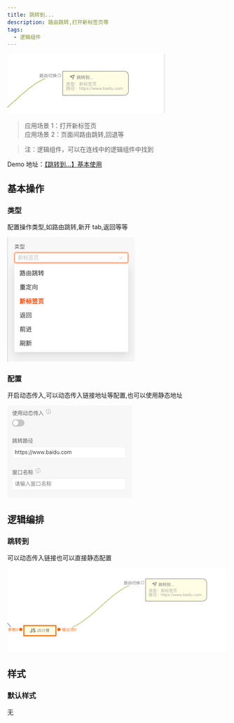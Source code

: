 ```yaml
---
title: 跳转到...
description: 路由跳转,打开新标签页等
tags:
  - 逻辑组件
---
```


![Alt text](img/image.png)

> 应用场景 1：打开新标签页\
> 应用场景 2：页面间路由跳转,回退等

> 注：逻辑组件，可以在连线中的逻辑组件中找到

Demo 地址：[【跳转到...】基本使用](https://my.mybricks.world/mybricks-pc-page/index.html?id=514650993254469)

## 基本操作

### 类型

配置操作类型,如路由跳转,新开 tab,返回等等

![Alt text](img/image-1.png)

### 配置

开启动态传入,可以动态传入链接地址等配置,也可以使用静态地址

![Alt text](img/image-2.png)

## 逻辑编排

### 跳转到

可以动态传入链接也可以直接静态配置

![Alt text](img/image-3.png)

## 样式

### 默认样式

无
